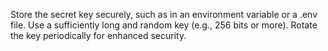 Store the secret key securely, such as in an environment variable or a .env file.
Use a sufficiently long and random key (e.g., 256 bits or more).
Rotate the key periodically for enhanced security.